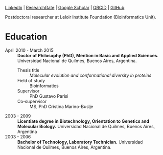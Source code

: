 [LinkedIn](https://www.linkedin.com/in/diegojavierzea) | [ResearchGate](https://www.researchgate.net/profile/Diego_Javier_Zea) | [Google Scholar](https://scholar.google.com.ar/citations?user=Z4sqaB0AAAAJ&hl=en&oi=ao) | [ORCID](https://orcid.org/0000-0002-4254-9320) | [GitHub](https://github.com/diegozea)

Postdoctoral researcher at Leloir Institute Foundation (Bioinformatics Unit).

# Education

<dl>
  <dt>April 2010 - March 2015</dt>
  <dd><strong>Doctor of Philosophy (PhD), Mention in Basic and Applied Sciences.</strong> Universidad Nacional de Quilmes, Buenos Aires, Argentina.</dd>
  <dt></dt>
  <dd>
    <dl>
    <dt>Thesis title</dt><dd><em>Molecular evolution and conformational diversity in proteins</em></dd>
      <dt>Field of study</dt><dd>Bioinformatics</dd>
      <dt>Supervisor</dt><dd>PhD Gustavo Parisi</dd>
      <dt>Co-supervisor</dt><dd>MS, PhD Cristina Marino-Buslje</dd>
    </dl>
  </dd>
  <dt>2003 - 2009</dt>
  <dd><strong>Licentiate degree in Biotechnology, Orientation to Genetics and Molecular Biology.</strong> Universidad Nacional de Quilmes, Buenos Aires, Argentina</dd>
  <dt>2003 - 2006</dt>
  <dd><strong>Bachelor of Technology, Laboratory Technician.</strong> Universidad Nacional de Quilmes, Buenos Aires, Argentina.</dd>
</dl>
